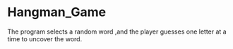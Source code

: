 # Hangman_Game
The program selects a random word ,and the player guesses one letter at a time to uncover the word.
